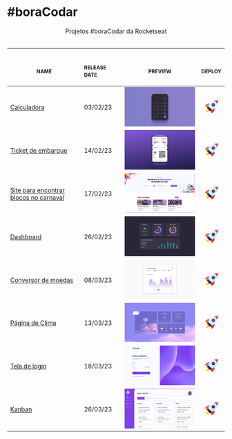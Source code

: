 # #boraCodar

<p align="center">
    Projetos #boraCodar da Rocketseat <br>
    <br><table>
    <thead>
        <tr>
            <th align="center">
                <img width="200" height="1"> 
                <p> 
                    <small>
                        NAME
                    </small>
                </p>
            </th>
            <th align="left">
                <img width="100" height="1">
                <p align="left"> 
                    <small>
                    RELEASE DATE
                    </small>
                </p>
            </th>
            <th align="center">
                <img width="300" height="1">
                <p align="center"> 
                    <small>
                    PREVIEW
                    </small>
                </p>
            </th>
            <th align="center">
                <img width="50" height="1">
                <p align="center"> 
                    <small>
                    DEPLOY
                    </small>
                </p>
            </th>
        </tr>
    </thead>
    <tbody>
        <tr>
            <td><a href="../05">Calculadora</a></td>
            <td>03/02/23</td>
            <td align="center" ><a href="../05"><img width="300px" src="./previews/05.jpg" /></a></td>
            <td align="center"><a href="https://iantavares1.github.io/boracodar/05/"><img width="30px" src="./rocket.jpg"/></a></td>
        </tr>
        <tr>
            <td><a href="../06">Ticket de embarque</a></td>
            <td>14/02/23</td>
            <td align="center" ><a href="../06"><img width="300px" src="./previews/06.jpg" /></a></td>
            <td align="center"><a href="https://iantavares1.github.io/boracodar/06"><img width="30px" src="./rocket.jpg"/></a></td>
        </tr>
        <tr>
            <td><a href="../07">Site para encontrar blocos no carnaval</a></td>
            <td>17/02/23</td>
            <td align="center" ><a href="../07"><img width="300px" src="./previews/07.jpg" /></a></td>
            <td align="center"><a href="https://iantavares1.github.io/boracodar/07"><img width="30px" src="./rocket.jpg"/></a></td>
        </tr>
        <tr>
            <td><a href="../08">Dashboard</a></td>
            <td>26/02/23</td>
            <td align="center" ><a href="../08"><img width="300px" src="./previews/08.jpg" /></a></td>
            <td align="center"><a href="https://iantavares1.github.io/boracodar/08"><img width="30px" src="./rocket.jpg"/></a></td>
        </tr>
        <tr>
            <td><a href="../09">Conversor de moedas</a></td>
            <td>08/03/23</td>
            <td align="center" ><a href="../09"><img width="300px" src="./previews/09.jpg" /></a></td>
            <td align="center"><a href="https://iantavares1.github.io/boracodar/09"><img width="30px" src="./rocket.jpg"/></a></td>
        </tr>
        <tr>
            <td><a href="../10">Página de Clima</a></td>
            <td>13/03/23</td>
            <td align="center" ><a href="../10"><img width="300px" src="./previews/10.jpg" /></a></td>
            <td align="center"><a href="https://iantavares1.github.io/boracodar/10"><img width="30px" src="./rocket.jpg"/></a></td>
        </tr>
        <tr>
            <td><a href="../11">Tela de login</a></td>
            <td>18/03/23</td>
            <td align="center" ><a href="../11"><img width="300px" src="./previews/11.jpg" /></a></td>
            <td align="center"><a href="https://iantavares1.github.io/boracodar/11"><img width="30px" src="./rocket.jpg"/></a></td>
        </tr>
        <tr>
            <td><a href="../12">Kanban</a></td>
            <td>26/03/23</td>
            <td align="center" ><a href="../12"><img width="300px" src="./previews/12.jpg" /></a></td>
            <td align="center"><a href="https://iantavares1.github.io/boracodar/12"><img width="30px" src="./rocket.jpg"/></a></td>
        </tr>
    </tbody>
</table></p>
